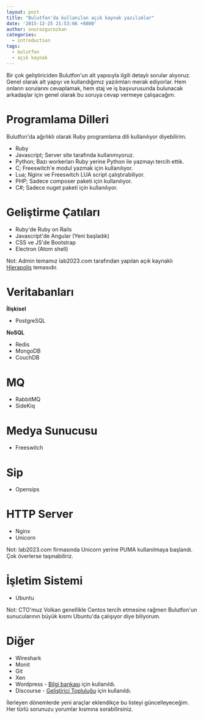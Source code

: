 ```yaml
---
layout: post
title: "Bulutfon'da kullanılan açık kaynak yazılımlar"
date: '2015-12-25 21:53:06 +0800'
author: onurozgurozkan
categories:
  - introduction
tags:
  - bulutfon
  - açık kaynak
---
```


Bir çok geliştiriciden Bulutfon'un alt yapısıyla ilgili detaylı sorular alıyoruz. Genel olarak alt yapıyı ve kullandığımız yazılımları merak ediyorlar. Hem onların sorularını cevaplamak, hem staj ve iş başvurusunda bulunacak arkadaşlar için genel olarak bu soruya cevap vermeye çalışacağım.

# Programlama Dilleri

Bulutfon'da ağırlıklı olarak Ruby programlama dili kullanılıyor diyebilirim.

- Ruby
- Javascript; Server site tarafında kullanmıyoruz.
- Python; Bazı workerları Ruby yerine Python ile yazmayı tercih ettik.
- C; Freeswitch'e modul yazmak için kullanılıyor.
- Lua; Nginx ve Freeswitch LUA script çalıştırabiliyor.
- PHP; Sadece composer paketi için kullanılıyor.
- C#; Sadece nuget paketi için kullanılıyor.

# Geliştirme Çatıları

- Ruby'de Ruby on Rails
- Javascript'de Angular (Yeni başladık)
- CSS ve JS'de Bootstrap
- Electron (Atom shell)

Not: Admin temamız lab2023.com tarafından yapılan açık kaynaklı [Hierapolis](http://github.com/lab2023/hierapolis) temasıdır.

# Veritabanları

**İlişkisel**

- PostgreSQL

**NoSQL**

- Redis
- MongoDB
- CouchDB

# MQ

- RabbitMQ
- SideKiq

# Medya Sunucusu

- Freeswitch

# Sip

- Opensips

# HTTP Server

- Nginx
- Unicorn

Not: lab2023.com firmasında Unicorn yerine PUMA kullanılmaya başlandı. Çok överlerse taşınabiliriz.

# İşletim Sistemi

- Ubuntu

Not: CTO'muz Volkan genellikle Centos tercih etmesine rağmen Bulutfon'un sunucularının büyük kısmı Ubuntu'da çalışıyor diye biliyorum.

# Diğer

- Wireshark
- Monit
- Git
- Xen
- Wordpress - [Bilgi bankası](http://bulutfon.com/cms/) için kullanıldı.
- Discourse - [Geliştirici Topluluğu](http://devforums.bulutfon.com) için kullanıldı.

İlerleyen dönemlerde yeni araçlar eklendikçe bu listeyi güncelleyeceğim. Her türlü sorunuzu yorumlar kısmına sorabilirsiniz.
